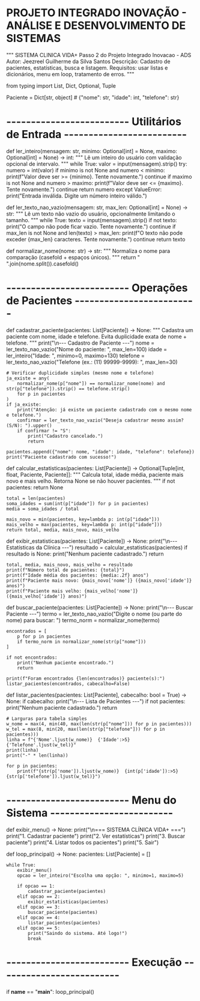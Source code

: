# PROJETO INTEGRADO INOVAÇÃO - ANÁLISE E DESENVOLVIMENTO DE SISTEMAS

"""
SISTEMA CLINICA VIDA+
Passo 2 do Projeto Integrado Inovacao - ADS
Autor: Jeezreel Guilherme da Silva Santos
Descrição: Cadastro de pacientes, estatísticas, busca e listagem.
Requisitos: usar listas e dicionários, menu em loop, tratamento de erros.
"""

from typing import List, Dict, Optional, Tuple

Paciente = Dict[str, object]  # {"nome": str, "idade": int, "telefone": str}


# ------------------------- Utilitários de Entrada ------------------------- #
def ler_inteiro(mensagem: str, minimo: Optional[int] = None, maximo: Optional[int] = None) -> int:
    """
    Lê um inteiro do usuário com validação opcional de intervalo.
    """
    while True:
        valor = input(mensagem).strip()
        try:
            numero = int(valor)
            if minimo is not None and numero < minimo:
                print(f"Valor deve ser >= {minimo}. Tente novamente.")
                continue
            if maximo is not None and numero > maximo:
                print(f"Valor deve ser <= {maximo}. Tente novamente.")
                continue
            return numero
        except ValueError:
            print("Entrada inválida. Digite um número inteiro válido.")


def ler_texto_nao_vazio(mensagem: str, max_len: Optional[int] = None) -> str:
    """
    Lê um texto não vazio do usuário, opcionalmente limitando o tamanho.
    """
    while True:
        texto = input(mensagem).strip()
        if not texto:
            print("O campo não pode ficar vazio. Tente novamente.")
            continue
        if max_len is not None and len(texto) > max_len:
            print(f"O texto não pode exceder {max_len} caracteres. Tente novamente.")
            continue
        return texto


def normalizar_nome(nome: str) -> str:
    """
    Normaliza o nome para comparação (casefold + espaços únicos).
    """
    return " ".join(nome.split()).casefold()


# ------------------------- Operações de Pacientes ------------------------- #
def cadastrar_paciente(pacientes: List[Paciente]) -> None:
    """
    Cadastra um paciente com nome, idade e telefone.
    Evita duplicidade exata de nome + telefone.
    """
    print("\n--- Cadastro de Paciente ---")
    nome = ler_texto_nao_vazio("Nome do paciente: ", max_len=100)
    idade = ler_inteiro("Idade: ", minimo=0, maximo=130)
    telefone = ler_texto_nao_vazio("Telefone (ex.: (11) 99999-9999): ", max_len=30)

    # Verificar duplicidade simples (mesmo nome e telefone)
    ja_existe = any(
        normalizar_nome(p["nome"]) == normalizar_nome(nome) and str(p["telefone"]).strip() == telefone.strip()
        for p in pacientes
    )
    if ja_existe:
        print("Atenção: já existe um paciente cadastrado com o mesmo nome e telefone.")
        confirmar = ler_texto_nao_vazio("Deseja cadastrar mesmo assim? (S/N): ").upper()
        if confirmar != "S":
            print("Cadastro cancelado.")
            return

    pacientes.append({"nome": nome, "idade": idade, "telefone": telefone})
    print("Paciente cadastrado com sucesso!")


def calcular_estatisticas(pacientes: List[Paciente]) -> Optional[Tuple[int, float, Paciente, Paciente]]:
    """
    Calcula total, idade média, paciente mais novo e mais velho.
    Retorna None se não houver pacientes.
    """
    if not pacientes:
        return None

    total = len(pacientes)
    soma_idades = sum(int(p["idade"]) for p in pacientes)
    media = soma_idades / total

    mais_novo = min(pacientes, key=lambda p: int(p["idade"]))
    mais_velho = max(pacientes, key=lambda p: int(p["idade"]))
    return total, media, mais_novo, mais_velho


def exibir_estatisticas(pacientes: List[Paciente]) -> None:
    print("\n--- Estatísticas da Clínica ---")
    resultado = calcular_estatisticas(pacientes)
    if resultado is None:
        print("Nenhum paciente cadastrado.")
        return

    total, media, mais_novo, mais_velho = resultado
    print(f"Número total de pacientes: {total}")
    print(f"Idade média dos pacientes: {media:.2f} anos")
    print(f"Paciente mais novo: {mais_novo['nome']} ({mais_novo['idade']} anos)")
    print(f"Paciente mais velho: {mais_velho['nome']} ({mais_velho['idade']} anos)")


def buscar_paciente(pacientes: List[Paciente]) -> None:
    print("\n--- Buscar Paciente ---")
    termo = ler_texto_nao_vazio("Digite o nome (ou parte do nome) para buscar: ")
    termo_norm = normalizar_nome(termo)

    encontrados = [
        p for p in pacientes
        if termo_norm in normalizar_nome(str(p["nome"]))
    ]

    if not encontrados:
        print("Nenhum paciente encontrado.")
        return

    print(f"Foram encontrados {len(encontrados)} paciente(s):")
    listar_pacientes(encontrados, cabecalho=False)


def listar_pacientes(pacientes: List[Paciente], cabecalho: bool = True) -> None:
    if cabecalho:
        print("\n--- Lista de Pacientes ---")
    if not pacientes:
        print("Nenhum paciente cadastrado.")
        return

    # Larguras para tabela simples
    w_nome = max(4, min(40, max(len(str(p["nome"])) for p in pacientes)))
    w_tel = max(8, min(20, max(len(str(p["telefone"])) for p in pacientes)))
    linha = f"{'Nome'.ljust(w_nome)}  {'Idade':>5}  {'Telefone'.ljust(w_tel)}"
    print(linha)
    print("-" * len(linha))

    for p in pacientes:
        print(f"{str(p['nome']).ljust(w_nome)}  {int(p['idade']):>5}  {str(p['telefone']).ljust(w_tel)}")


# ------------------------- Menu do Sistema ------------------------- #
def exibir_menu() -> None:
    print("\n=== SISTEMA CLÍNICA VIDA+ ===")
    print("1. Cadastrar paciente")
    print("2. Ver estatísticas")
    print("3. Buscar paciente")
    print("4. Listar todos os pacientes")
    print("5. Sair")


def loop_principal() -> None:
    pacientes: List[Paciente] = []

    while True:
        exibir_menu()
        opcao = ler_inteiro("Escolha uma opção: ", minimo=1, maximo=5)

        if opcao == 1:
            cadastrar_paciente(pacientes)
        elif opcao == 2:
            exibir_estatisticas(pacientes)
        elif opcao == 3:
            buscar_paciente(pacientes)
        elif opcao == 4:
            listar_pacientes(pacientes)
        elif opcao == 5:
            print("Saindo do sistema. Até logo!")
            break


# ------------------------- Execução ------------------------- #
if __name__ == "__main__":
    loop_principal()
